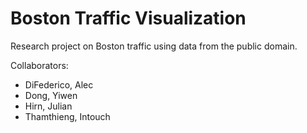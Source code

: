 # Boston Traffic Visualization

Research project on Boston traffic using data from the public domain.

Collaborators:
- DiFederico, Alec
- Dong, Yiwen
- Hirn, Julian
- Thamthieng, Intouch
